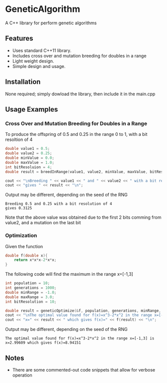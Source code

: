 # GeneticAlgorithm

A C++ library for perform genetic algorithms

## Features
* Uses standard C++11 library.
* Includes cross over and mutation breeding for doubles in a range
* Light weight design.
* Simple design and usage.

## Installation
None required; simply dowload the library, then include it in the main.cpp

## Usage Examples
### Cross Over and Mutation Breeding for Doubles in a Range
To produce the offspring of 0.5 and 0.25 in the range 0 to 1, with a bit resoltion of 4
```c++
double value1 = 0.5;
double value2 = 0.25;
double minValue = 0.0;
double maxValue = 1.0;
int bitResoluion = 4;
double result = breedInRange(value1, value2, minValue, maxValue, bitResoluion);

cout << "\nBreeding " << value1 << " and " << value2 << " with a bit resolution of " << bitResoluion << "\n";
cout << "gives " << result << "\n";

```

Output may be different, depending on the seed of the RNG
```console
Breeding 0.5 and 0.25 with a bit resolution of 4
gives 0.3125
```
Note that the above value was obtained due to the first 2 bits comming from value2, and a mutation on the last bit

### Optimization
Given the function
```c++
double f(double x){
	return x*x*x-2*x*x;
}
```

The following code will find the maximum in the range x=[-1,3]
```c++
int population = 10;
int generations = 1000;
double minRange = -1.0;
double maxRange = 3.0;
int bitResolution = 10;

double result = geneticOptimize(&f, population, generations, minRange, maxRange, bitResolution);
cout << "\nThe optimal value found for f(x)=x^3-2*x^2 in the range x=[-1,3] is\n";
cout << "x=" << result << " which gives f(x)=" << f(result) << "\n";
```

Output may be different, depending on the seed of the RNG
```console
The optimal value found for f(x)=x^3-2*x^2 in the range x=[-1,3] is
x=2.99609 which gives f(x)=8.94151
```

## Notes
* There are some commented-out code snippets that allow for verbose operation
